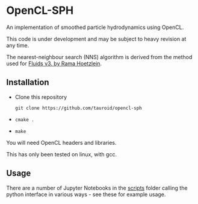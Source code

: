 OpenCL-SPH
==========

An implementation of smoothed particle hydrodynamics using OpenCL.

This code is under development and may be subject to heavy revision at any time.

The nearest-neighbour search (NNS) algorithm is derived from the method used for [Fluids v3. by Rama Hoetzlein](https://github.com/rchoetzlein/fluids3).

Installation
------------

* Clone this repository

  ```shell
  git clone https://github.com/tauroid/opencl-sph
  ```

* `cmake .`

* `make`

You will need OpenCL headers and libraries.

This has only been tested on linux, with gcc.

Usage
-----

There are a number of Jupyter Notebooks in the [scripts](scripts) folder calling the python interface in various ways - see these for example usage.
